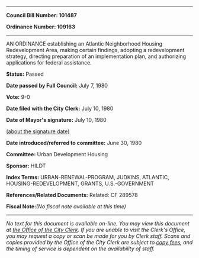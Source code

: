 

********

**Council Bill Number: 101487**
   
**Ordinance Number: 109163**
********

 AN ORDINANCE establishing an Atlantic Neighborhood Housing Redevelopment Area, making certain findings, adopting a redevelopment strategy, directing preparation of an implementation plan, and authorizing applications for federal assistance.

**Status:** Passed
   
**Date passed by Full Council:** July 7, 1980
   
**Vote:** 9-0
   
**Date filed with the City Clerk:** July 10, 1980
   
**Date of Mayor's signature:** July 10, 1980
   
[(about the signature date)](/~public/approvaldate.htm)
   
   
   
**Date introduced/referred to committee:** June 30, 1980
   
**Committee:** Urban Development Housing
   
**Sponsor:** HILDT
   
   
**Index Terms:** URBAN-RENEWAL-PROGRAM, JUDKINS, ATLANTIC, HOUSING-REDEVELOPMENT, GRANTS, U.S.-GOVERNMENT

**References/Related Documents:** Related: CF 289578

**Fiscal Note:**_(No fiscal note available at this time)_
********

_No text for this document is available on-line. You may view this document at [the Office of the City Clerk](http://www.seattle.gov/leg/clerk/contactUs.htm). If you are unable to visit the Clerk's Office, you may request a copy or scan be made for you by Clerk staff. Scans and copies provided by the Office of the City Clerk are subject to [copy fees](http://clerk.seattle.gov/~public/clerkfees.htm), and the timing of service is dependent on the availability of staff._

